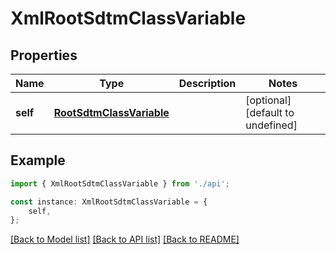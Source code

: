 # XmlRootSdtmClassVariable


## Properties

Name | Type | Description | Notes
------------ | ------------- | ------------- | -------------
**self** | [**RootSdtmClassVariable**](RootSdtmClassVariable.md) |  | [optional] [default to undefined]

## Example

```typescript
import { XmlRootSdtmClassVariable } from './api';

const instance: XmlRootSdtmClassVariable = {
    self,
};
```

[[Back to Model list]](../README.md#documentation-for-models) [[Back to API list]](../README.md#documentation-for-api-endpoints) [[Back to README]](../README.md)
